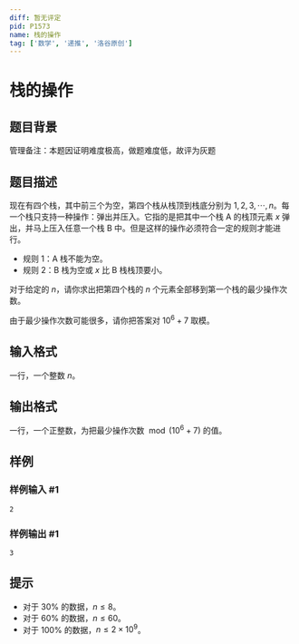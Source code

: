 ```yaml
---
diff: 暂无评定
pid: P1573
name: 栈的操作
tag: ['数学', '递推', '洛谷原创']
---
```

# 栈的操作
## 题目背景

管理备注：本题因证明难度极高，做题难度低，故评为灰题
## 题目描述

现在有四个栈，其中前三个为空，第四个栈从栈顶到栈底分别为 $1,2,3,\cdots ,n$。每一个栈只支持一种操作：弹出并压入。它指的是把其中一个栈 A 的栈顶元素 $x$ 弹出，并马上压入任意一个栈 B 中。但是这样的操作必须符合一定的规则才能进行。

- 规则 $1$：A 栈不能为空。
- 规则 $2$：B 栈为空或 $x$ 比 B 栈栈顶要小。

对于给定的 $n$，请你求出把第四个栈的 $n$ 个元素全部移到第一个栈的最少操作次数。

由于最少操作次数可能很多，请你把答案对 $10^6+7$ 取模。

## 输入格式

一行，一个整数 $n$。

## 输出格式

一行，一个正整数，为把最少操作次数 $\bmod (10^6+7)$ 的值。
## 样例

### 样例输入 #1
```
2
```
### 样例输出 #1
```
3
```
## 提示

- 对于 $30\%$ 的数据，$n\le 8$。
- 对于 $60\%$ 的数据，$n\le 60$。
- 对于 $100\%$ 的数据，$n\le 2\times 10^9$。
